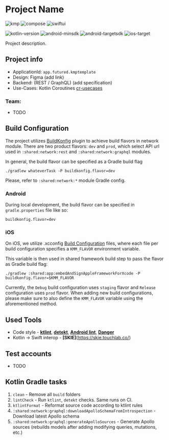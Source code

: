# Project Name

![kmp](https://img.shields.io/badge/multiplatform-%237F52FF.svg?style=for-the-badge&logo=kotlin&logoColor=white)
![compose](https://img.shields.io/badge/jetpack_compose-2bab6b.svg?style=for-the-badge&logo=android&logoColor=white)
![swiftui](https://img.shields.io/badge/swiftui-%23000000.svg?style=for-the-badge&logo=swift&logoColor=white)

![kotlin-version](https://img.shields.io/badge/kotlin-1.9.10-%237F52FF.svg?style=flat-square&logo=kotlin&logoColor=white)
![android-minsdk](https://img.shields.io/badge/minsdk-29-2bab6b.svg?style=flat-square&logo=android&logoColor=white)
![android-targetsdk](https://img.shields.io/badge/targetsdk-34-2bab6b.svg?style=flat-square&logo=android&logoColor=white)
![ios-target](https://img.shields.io/badge/target-16.0-%23000000.svg?style=flat-square&logo=apple&logoColor=white)

Project description.

## Project info

- ApplicationId: `app.futured.kmptemplate`
- Design: Figma (add link)
- Backend: (REST / GraphQL) (add specification)
- Use-Cases: Kotlin Coroutines [cr-usecases](https://github.com/futuredapp/arkitekt)

### Team:

- TODO

## Build Configuration

The project utilizes [BuildKonfig](https://github.com/yshrsmz/BuildKonfig) plugin to achieve build flavors in network module.
There are two product flavors: `dev` and `prod`, which select API url used in `:shared:network:rest` and `:shared:network:graphql` modules.

In general, the build flavor can be specified as a Gradle build flag
```shell
./gradlew whateverTask -P buildkonfig.flavor=dev
```

Please, refer to `:shared:network:*` module Gradle config.

### Android

During local development, the build flavor can be specified in `gradle.properties` file like so:
```properties
buildkonfig.flavor=dev
```

### iOS

On iOS, we utilize .xcconfig [Build Configuration](https://www.kodeco.com/21441177-building-your-app-using-build-configurations-and-xcconfig) files,
where each file per build configuration specifies a `KMM_FLAVOR` environment variable.

This variable is then used in shared framework build step to pass the flavor as Gradle build flag:
```shell
./gradlew :shared:app:embedAndSignAppleFrameworkForXcode -P buildkonfig.flavor=$KMM_FLAVOR
```

Currently, the `Debug` build configuration uses `staging` flavor and `Release` configuration uses `prod` flavor.
When adding new build configurations, please make sure to also define the `KMM_FLAVOR` variable using the aforementioned method.

## Used Tools

- Code style - **[ktlint](https://ktlint.github.io/)**, **[detekt](https://arturbosch.github.io/detekt/)**, **[Android lint](http://tools.android.com/tips/lint)**, **[Danger](https://github.com/futuredapp/danger)**
- Kotlin -> Swift interop - **[SKIE]**(https://skie.touchlab.co/)

## Test accounts

- TODO

## Kotlin Gradle tasks

1. `clean` - Remove all `build` folders
2. `lintCheck` - Run `ktlint`, `detekt` checks. Same runs on CI.
3. `ktlintFormat` - Reformat source code according to ktlint rules
5. `:shared:network:graphql:downloadApolloSchemaFromIntrospection` - Download latest Apollo schema
6. `:shared:network:graphql:generateApolloSources` - Generate Apollo sources (rebuilds models after adding modifying queries, mutations, etc.)
